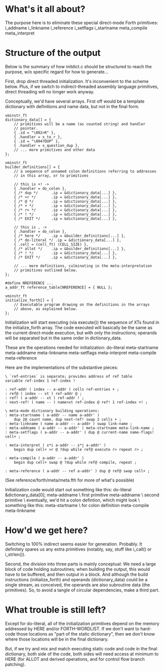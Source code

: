 # What's it all about?
The purpose here is to eliminate these special direct-mode Forth
primitives:
    i_addname
    i_linkname
    i_reference
    i_setflags
    i_startname
    meta_compile
    meta_interpret

# Structure of the output
Below is the summary of how initdict.c should be structured to reach
the purpose, w/o specific regard for how to generate...

First, drop direct threaded initialization.  It's inconvenient to the
scheme below.  Plus, if we switch to indirect-threaded assembly language
primitives, direct threading will no longer work anyway.

Conceptually, we'd have several arrays.  First off would be a template
dictionary with definitions and name data, but not in the final form.

```
vminstr_ft
dictionary_data[] = {
    // primitives will be a name (as counted string) and handler
    // pointer.
    { .id = "\002>R" },
    { .handler = x_to_r },
    { .id = "\004?DUP" },
    { .handler = x_question_dup },
    // ... more primitives and other data
};

vminstr_ft
builder_definitions[] = {
    // a sequence of unnamed colon definitions referring to addresses
    // in this array, or to primitives

    // this is +! ->
    { .handler = do_colon },
	{ /* dup */      .ip = &dictionary_data[...] },
	{ /* >r */       .ip = &dictionary_data[...] },
	{ /* @ */        .ip = &dictionary_data[...] },
	{ /* + */        .ip = &dictionary_data[...] },
	{ /* r> */       .ip = &dictionary_data[...] },
	{ /* ! */        .ip = &dictionary_data[...] },
	{ /* EXIT */     .ip = &dictionary_data[...] },

    // this is , ->
    { .handler = do_colon },
	{ /* here */     .ip = &builder_definitions[...] },
	{ /* do-literal */ .ip = &dictionary_data[...] },
	{ .cell = (cell_ft) (CELL_SIZE) },
	{ /* allot */    .ip = &builder_definitions[...] },
	{ /* ! */        .ip = &dictionary_data[...] },
	{ /* EXIT */     .ip = &dictionary_data[...] },

    // ... more definitions, culminating in the meta-interpretation
    // primitives outlined below.
};

#define NREFERENCE ...
a_addr_ft reference_table[NREFERENCE] = { NULL };

vminstr_ft
initialize_forth[] = {
    // Executable program drawing on the definitions in the arrays
    // above, as explained below.
};
```

Initialization will start executing (via execute()) the sequence of XTs
found in the initialize_forth array.  The code executed will basically
be the same as the current direct-mode execution, but with only the
instructions; operands will be separated but in the same order in
dictionary_data.

These are the operations needed for initialization:
    do-literal
    meta-startname
    meta-addname
    meta-linkname
    meta-setflags
    meta-interpret
    meta-compile
    meta-reference

Here are the implementations of the substantive pieces:
```
\ `ref-entries` is separate; provides address of ref table
variable ref-index 1 ref-index !

: ref-addr ( index -- a-addr ) cells ref-entries + ;
: ref@ ( index -- xt ) ref-addr @ ;
: ref! ( a-addr -- xt ) ref-addr ! ;
: next-ref! ( name -- ) name>xt ref-index @ ref! 1 ref-index +! ;

\ meta-mode dictionary building operations:
: meta-startname ( a-addr -- name a-addr' )
    dup 2@ count name, dup next-ref! swap 2 cells + ;
: meta-linkname ( name a-addr -- a-addr ) swap link-name ;
: meta-addname ( a-addr -- a-addr' ) meta-startname meta-link-name ;
: meta-setflags ( a-addr -- a-addr' ) dup @ current-name name-flags! cell+ ;

: meta-interpret ( x*i a-addr -- x*j a-addr' )
    begin dup cell+ >r @ ?dup while ref@ execute r> repeat r> ;

: meta-compile ( a-addr -- a-addr' )
    begin dup cell+ swap @ ?dup while ref@ compile, repeat ;

: meta-reference ( a-addr -- ref a-addr' ) dup @ ref@ swap cell+ ;
```
(See reference/forth/meta/meta.fth for more of what's possible)

Initialization code would start out something like this:
    do-literal <C> &dictionary_data[0];
    meta-addname	\ first primitive
    meta-addname	\ second primitive
    \\ eventually, we'd hit a colon defintion, which might look
    \\ something like this:
    meta-startname	\ for colon definition
    meta-compile
    meta-linkname

# How'd we get here?
Switching to 100% indirect seems easier for generation.  Probably.
It definitely spares us any extra primitives (notably, say, stuff
like i_call() or i_strlen()).

Second, the division into three parts is mainly conceptual:  We need
a large block of code holding subroutines; when building the output,
this would have to be buffered, and then output in a block.  And
although the build instructions (initialize_forth) and operands 
(dictionary_data) could be a single stream, as conceived, the
operands are also subroutine data (the primitives).  So, to avoid
a tangle of circular dependencies, make a third part.

# What trouble is still left?
Except for do-literal, all of the initialization primitives depend
on the memory addressed by HERE and/or FORTH-WORDLIST.  If we don't
want to hard-code those locations as "part of the static dictionary",
then we don't know where those locations will be in the final dictionary.

But, if we try and mix and match executing static code and code in the
final dictionary, both side of the code, both sides will need access
at minimum to HERE (for ALLOT and derived operations, and for control
flow branch patching).
